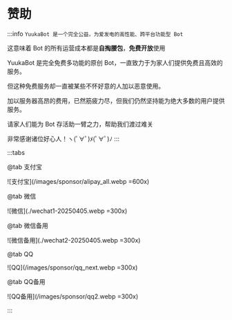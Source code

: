 # 赞助

:::info
`YuukaBot 是一个完全公益，为爱发电的高性能、跨平台功能型 Bot`

这意味着 Bot 的所有运营成本都是**自掏腰包**，**免费开放**使用

YuukaBot 是完全免费多功能的原创 Bot，一直致力于为家人们提供免费且高效的服务。

但这种免费服务却一直被某些不怀好意的人加以恶意使用。

加以服务器高昂的费用，已然筋疲力尽，但我们仍然坚持能为绝大多数的用户提供服务。

请家人们能为 Bot 存活助一臂之力，帮助我们渡过难关

非常感谢诸位好心人！ヽ(ﾟ∀ﾟ)ﾒ(ﾟ∀ﾟ)ﾉ
:::

:::tabs

@tab 支付宝

![支付宝](/images/sponsor/alipay_all.webp =600x)

@tab 微信

![微信](./wechat1-20250405.webp =300x)

@tab 微信备用

![微信备用](./wechat2-20250405.webp =300x)

@tab QQ

![QQ](/images/sponsor/qq_next.webp =300x)

@tab QQ备用

![QQ备用](/images/sponsor/qq2.webp =300x)

:::
